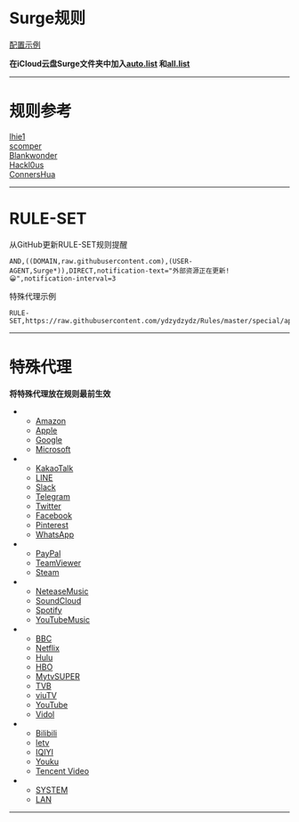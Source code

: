 # Surge规则

[配置示例](https://raw.githubusercontent.com/ydzydzydz/Rules/master/zhuang.conf)   

**在iCloud云盘Surge文件夹中加入[auto.list](https://raw.githubusercontent.com/ydzydzydz/Rules/master/proxy/auto.list) 和[all.list](https://raw.githubusercontent.com/ydzydzydz/Rules/master/proxy/all.list)**

----
# 规则参考

[lhie1](https://github.com/lhie1/Rules)   
[scomper](https://github.com/scomper/surge-list)  
[Blankwonder](https://github.com/Blankwonder/surge-list)  
[Hackl0us](https://github.com/Hackl0us/SS-Rule-Snippet)  
[ConnersHua](https://github.com/ConnersHua/Profiles)  

----
# RULE-SET
从GitHub更新RULE-SET规则提醒
```
AND,((DOMAIN,raw.githubusercontent.com),(USER-AGENT,Surge*)),DIRECT,notification-text="外部资源正在更新!😀",notification-interval=3
```
特殊代理示例
```
RULE-SET,https://raw.githubusercontent.com/ydzydzydz/Rules/master/special/apple.list,DIRECT
```
----
# 特殊代理
**将特殊代理放在规则最前生效**  

*  
  * [Amazon](https://raw.githubusercontent.com/ydzydzydz/Rules/master/special/amazon.list)  
  * [Apple](https://raw.githubusercontent.com/ydzydzydz/Rules/master/special/apple.list)  
  * [Google](https://raw.githubusercontent.com/ydzydzydz/Rules/master/special/google.list)  
  * [Microsoft](https://raw.githubusercontent.com/ydzydzydz/Rules/master/special/microsoft.list)  


*   
  * [KakaoTalk](https://raw.githubusercontent.com/ydzydzydz/Rules/master/special/kakaotalk.list)  
  * [LINE](https://raw.githubusercontent.com/ydzydzydz/Rules/master/special/line.list)  
  * [Slack](https://raw.githubusercontent.com/ydzydzydz/Rules/master/special/slack.list)  
  * [Telegram](https://raw.githubusercontent.com/ydzydzydz/Rules/master/special/telegram.list)  
  * [Twitter](https://raw.githubusercontent.com/ydzydzydz/Rules/master/special/twitter.list)  
  * [Facebook](https://raw.githubusercontent.com/ydzydzydz/Rules/master/special/facebook.list)  
  * [Pinterest](https://raw.githubusercontent.com/ydzydzydz/Rules/master/special/pinterest.list)  
  * [WhatsApp](https://raw.githubusercontent.com/ydzydzydz/Rules/master/special/whatsapp.list)  


*  
  * [PayPal](https://raw.githubusercontent.com/ydzydzydz/Rules/master/special/paypal.list)    
  * [TeamViewer](https://raw.githubusercontent.com/ydzydzydz/Rules/master/special/teamviewer.list)  
  * [Steam](https://raw.githubusercontent.com/ydzydzydz/Rules/master/special/steam.list)  


*  
  * [NeteaseMusic](https://raw.githubusercontent.com/ydzydzydz/Rules/master/special/neteasemusic.list)  
  * [SoundCloud](https://raw.githubusercontent.com/ydzydzydz/Rules/master/special/soundcloud.list)  
  * [Spotify](https://raw.githubusercontent.com/ydzydzydz/Rules/master/special/spotify.list)  
  * [YouTubeMusic](https://raw.githubusercontent.com/ydzydzydz/Rules/master/special/youtubemusic.list)  


*  
  * [BBC](https://raw.githubusercontent.com/ydzydzydz/Rules/master/special/bbc.list)  
  * [Netflix](https://raw.githubusercontent.com/ydzydzydz/Rules/master/special/netflix.list)  
  * [Hulu](https://raw.githubusercontent.com/ydzydzydz/Rules/master/special/hulu.list)  
  * [HBO](https://raw.githubusercontent.com/ydzydzydz/Rules/master/special/hbo.list)  
  * [MytvSUPER](https://raw.githubusercontent.com/ydzydzydz/Rules/master/special/mytvsuper.list)  
  * [TVB](https://raw.githubusercontent.com/ydzydzydz/Rules/master/special/tvb.list)  
  * [viuTV](https://raw.githubusercontent.com/ydzydzydz/Rules/master/special/viutv.list)  
  * [YouTube](https://raw.githubusercontent.com/ydzydzydz/Rules/master/special/youtube.list)  
  * [Vidol](https://raw.githubusercontent.com/ydzydzydz/Rules/master/special/vidol.list)  


*  
  * [Bilibili](https://raw.githubusercontent.com/ydzydzydz/Rules/master/special/bilibili.list)  
  * [letv](https://raw.githubusercontent.com/ydzydzydz/Rules/master/special/letv.list)  
  * [IQIYI](https://raw.githubusercontent.com/ydzydzydz/Rules/master/special/iqiyi.list)  
  * [Youku](https://raw.githubusercontent.com/ydzydzydz/Rules/master/special/youku.list)  
  * [Tencent Video](https://raw.githubusercontent.com/ydzydzydz/Rules/master/special/tencentvideo.list)  


*
  * [SYSTEM](https://raw.githubusercontent.com/ydzydzydz/Rules/master/special/system.list)  
  * [LAN](https://raw.githubusercontent.com/ydzydzydz/Rules/master/special/lan.list)  

----
